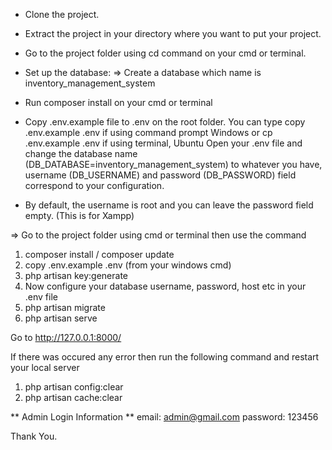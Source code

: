 * Clone the project.

* Extract the project in your directory where you want to put your project.

* Go to the project folder using cd command on your cmd or terminal.

* Set up the database: 
        => Create a database which name is inventory_management_system
* Run composer install on your cmd or terminal

* Copy .env.example file to .env on the root folder. You can type copy .env.example .env if using command prompt Windows or cp .env.example .env if using terminal, Ubuntu Open your .env file and change the database name (DB_DATABASE=inventory_management_system) to whatever you have, username (DB_USERNAME) and password (DB_PASSWORD) field correspond to your configuration.

* By default, the username is root and you can leave the password field empty. (This is for Xampp)

=> Go to the project folder using cmd or terminal then use the command
1. composer install / composer update
2. copy .env.example .env (from your windows cmd)
3. php artisan key:generate
4. Now configure your database username, password, host etc in your .env file
5. php artisan migrate
6. php artisan serve

Go to http://127.0.0.1:8000/

If there was occured any error then run the following command and restart your local server

 1. php artisan config:clear
 2. php artisan cache:clear


** Admin Login Information ** 
email: admin@gmail.com 
password: 123456


Thank You.